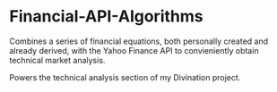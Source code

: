 # Financial-API-Algorithms

Combines a series of financial equations, both personally created and already derived, with the Yahoo Finance API to convieniently obtain technical market analysis.

Powers the technical analysis section of my Divination project.
